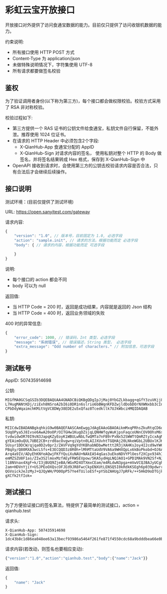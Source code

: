 # 彩虹云宝开放接口

开放接口对外提供了访问食通宝数据的能力。目前仅只提供了访问收银机数据的能力。

约束说明:
* 所有接口使用 HTTP POST 方式
* Content-Type 为 application/json 
* 未做特殊说明情况下，字符集使用 UTF-8
* 所有请求都要做签名校验

## 鉴权

为了验证调用者身份(以下称为第三方)，每个接口都会做权限校验。校验方式采用了 RSA 非对称校验。

校验过程如下:
* 第三方提供一个 RAS 证书的公钥文件给食通宝，私钥文件自行保留，不能外泄。推荐使用 1024 位证书。
* 在请求的 HTTP Header 中必须包含2个字段:
    - X-QianHub-App  食通宝分配的 AppID
    - X-QianHub-Sign 对请求内容的签名， 使用私钥对整个 HTTP 的 Body 做签名，并将签名结果转成 Hex 格式，保存到 X-QianHub-Sign 中
* OpenAPI 接收到请求时，会使用第三方的公钥去校验请求内容是否合法，只有合法后才会继续后续操作。

## 接口说明

测试环境：(目前仅提供了测试环境)

URL: https://open.sanyitest.com/gateway

请求内容:
```javascript
{
    "version": "1.0", // 版本号，目前固定为 1.0, 必选字段
    "action": "sample.init", // 请求的方法，根据功能而定 必选字段
    "body": { // 请求的内容，根据功能而定 可选字段

    }
}
```

说明:
* 每个接口的 action 都会不同
* body 可以为 null

返回值:
* 当 HTTP Code = 200 时，返回是成功结果，内容就是返回的 Json 结构
* 当 HTTP Code = 400 时，返回业务领域的失败

400 时的异常信息:
```javascript
{
    "error_code": 1000, // 错误码，Int 类型，必选字段
    "message": "系统错误", // 错误描述，String 类型， 必选字段
    "extra_message": "Odd number of characters." // 附加信息，可选字段
}
```

## 测试账号

AppID: 507435914698

公钥:
```
MIGfMA0GCSqGSIb3DQEBAQUAA4GNADCBiQKBgQDgIpJjMaj0YbGZLkbagg+qGfY3zuVKjj8muSfC
L7HugMANtKDj/ziExh8NSroA2bI6i0DR1n6slrio6bBWqnKFDZwjldDobDOrNXWNxbb3cIncDke9
CPbDdyWqaimchKMitVgVC8DWy38EDE2u5xQfaz8Tcedkllk7UJkWbciHMQIDAQAB
```

私钥:
```
MIICdwIBADANBgkqhkiG9w0BAQEFAASCAmEwggJdAgEAAoGBAOAikmMxqPRhsZkuRtqCD6oZ9jfO
5UqOPya5J8Ivse6AwA20oOP/OITGHw1KugDZsjqLQNHWfqyWuKjpsFaqcoUNnCOV0OhsM6s1dY3F
tvdwidwOR70I9sN3JapqKZyEoyK1WBULwNbLfwQMTa7nFB9rPxNx52SWWTtQmRZtyIcxAgMBAAEC
gYEAimOuQUL7UBE2CB+zrd0acOvgw+qiVptn0LAIJXUvhtTGQHAj20LNkeWGbL2UBUxlKJKsriOj
SUsyr1DDCW/qjqa0D2v0pr2/ZAVFVq9gYdYKBhabNDbwMettt2R3jXAHKs2oy4I2cd9wYW6Ue30V
PBqXy/Q80RXA3wcLSfs+E3ECQQD3z8R0h+lMhMTtaUdV9VA6a9WHXQpLx6kBoPkobd+OJ6ASbwyY
Arq4a9IV/ADyEhKNYeAQwjFKfYQuiXuNAU+NAkEA54qGas3uEkoNDVYPlOesf2XCpx934hIqw8Qn
emMZSZU8F1as/ZIw3S2lmoxMzfAEyFRWSEVpow/5KA5ydHgLNQJAO1+GPD1MAk9VN2Sf+NJbtIOd
l18NVnax4XgF+k/I3jBUQ9ZjeBA/WGxM24OTXmxCEam/m4RLdwN3pga+mVwVCQJBAJyUCghqEGgf
2am+HDVnYjiY+USJPEoOXQscOFJEd9JR8FwcCkpENXUtLENSQ5I0kRdkKSEgh6p039pdwrrOf00C
QGVoickJeJzMyJ+QJQyWH/PO0OpP57Ye4TUiloESf+pYSbZAHUgJ7pRFk/++5HkD9oDTGjkUsaK9
gXCfk2tfIok=
```

## 测试接口

为了方便验证接口的签名算法，特提供了最简单的测试接口，action = qianhub.test

请求头:

```text
X-QianHub-App: 507435914698
X-QianHub-Sign: 1dc43b8c1d86ea048ee63a13becf93986a5464f261fe871f4550cdc68a9bdddbea66e0b17b2b659830762699b73a7bfc676ce288233cc44b99afdb70898d2052d31d604664759cfa9ff25a85d3f35a8cf538cca9d491678c1e94b647efe3a265289224416321d4315a94a8e5b57fe4313336b692d57c19360a7ec1c865e9f808
```

请求内容(若改动，则签名也要相应变动):
```javascript
{"version":"1.0","action":"qianhub.test","body":{"name":"Jack"}}
```

返回值:
```javascript
{
    "name": "Jack"
}
```


